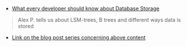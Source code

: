 - [What every developer should know about Database Storage](https://youtu.be/e1wbQPbFZdk?si=l2nyDv1H5pDfr1BQ)

> Alex P. tells us about LSM-trees, B trees and different ways data is stored

- [Link on the blog post series concerning above content](https://medium.com/databasss/on-disk-io-part-1-flavours-of-io-8e1ace1de017)
